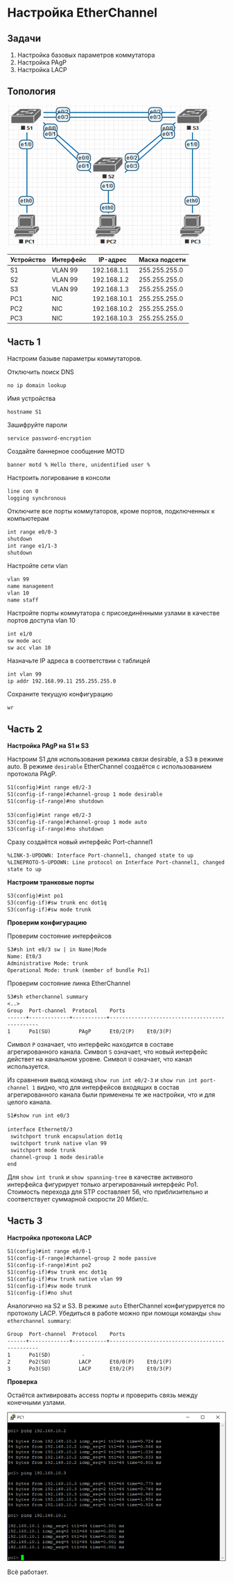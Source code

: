 # Настройка EtherChannel

## Задачи
1. Настройка базовых параметров коммутатора
2. Настройка PAgP
3. Настройка LACP

## Топология
![Здесь должна быть картинка с топологией](Lab3-EtherChannel-Topology.png)

Устройство | Интерфейс | IP-адрес | Маска подсети
-|-|-|-
S1 | VLAN 99 | 192.168.1.1 | 255.255.255.0
S2 | VLAN 99 | 192.168.1.2 | 255.255.255.0
S3 | VLAN 99 | 192.168.1.3 | 255.255.255.0
PC1 | NIC | 192.168.10.1 | 255.255.255.0
PC2 | NIC | 192.168.10.2 | 255.255.255.0
PC3 | NIC | 192.168.10.3 | 255.255.255.0

## Часть 1
Настроим базыве параметры коммутаторов.

Отключить поиск DNS
```
no ip domain lookup
```
Имя устройства
```
hostname S1
```
Зашифруйте пароли
```
service password-encryption
```
Создайте баннерное сообщение MOTD
```
banner motd % Hello there, unidentified user %
```
Настроить логирование в консоли
```
line con 0
logging synchronous
```
Отключите все порты коммутаторов, кроме портов, подключенных к компьютерам
```
int range e0/0-3
shutdown
int range e1/1-3
shutdown
```
Настройте сети vlan
```
vlan 99
name management
vlan 10
name staff
```
Настройте порты коммутатора с присоединёнными узлами в качестве портов доступа vlan 10
```
int e1/0
sw mode acc
sw acc vlan 10
```
Назначьте IP адреса в соответствии с таблицей
```
int vlan 99
ip addr 192.168.99.11 255.255.255.0
```
Сохраните текущую конфигурацию
```
wr
```

## Часть 2
**Настройка PAgP на S1 и S3**

Настроим S1 для использования режима связи desirable, а S3 в режиме auto. В режиме `desirable` EtherChannel создаётся с использованием протокола PAgP.

```
S1(config)#int range e0/2-3
S1(config-if-range)#channel-group 1 mode desirable
S1(config-if-range)#no shutdown

S3(config)#int range e0/2-3
S3(config-if-range)#channel-group 1 mode auto
S3(config-if-range)#no shutdown
```
Сразу создаётся новый интерфейс Port-channel1
```
%LINK-3-UPDOWN: Interface Port-channel1, changed state to up
%LINEPROTO-5-UPDOWN: Line protocol on Interface Port-channel1, changed state to up
```

**Настроим транковые порты**
```
S3(config)#int po1
S3(config-if)#sw trunk enc dot1q
S3(config-if)#sw mode trunk
```

**Проверим конфигурацию**

Проверим состояние интерфейсов
```
S3#sh int e0/3 sw | in Name|Mode
Name: Et0/3
Administrative Mode: trunk
Operational Mode: trunk (member of bundle Po1)
```
Проверим состояние линка EtherChannel
```
S3#sh etherchannel summary
<..>
Group  Port-channel  Protocol    Ports
------+-------------+-----------+-----------------------------------------------
1      Po1(SU)         PAgP      Et0/2(P)    Et0/3(P)
```
Символ `P` означает, что интерфейс находится в составе агрегированного канала. Символ `S` означает, что новый интерфейс действет на канальном уровне. Символ `U` означает, что канал используется.

Из сравнения вывод команд `show run int e0/2-3` и `show run int port-channel 1` видно, что для интерфейсов входящих в состав агрегированного канала были применены те же настройки, что и для целого канала.
```
S1#show run int e0/3

interface Ethernet0/3
 switchport trunk encapsulation dot1q
 switchport trunk native vlan 99
 switchport mode trunk
 channel-group 1 mode desirable
end
```

Для `show int trunk` и `show spanning-tree` в качестве активного интерфейса фигурирует только агрегированный интерфейс Po1.
Стоимость перехода для STP составляет 56, что приблизительно и соответствует суммарной скорости 20 Мбит/с.

## Часть 3
**Настройка протокола LACP**
```
S1(config)#int range e0/0-1
S1(config-if-range)#channel-group 2 mode passive
S1(config-if-range)#int po2
S1(config-if)#sw trunk enc dot1q
S1(config-if)#sw trunk native vlan 99
S1(config-if)#sw mode trunk
S1(config-if)#no shut
```
Аналогично на S2 и S3.
В режиме `auto` EtherChannel конфигурируется по протоколу LACP.
Убедиться в работе можно при помощи команды `show etherchannel summary`:
```
Group  Port-channel  Protocol    Ports
------+-------------+-----------+-----------------------------------------------
1      Po1(SD)          -
2      Po2(SU)         LACP      Et0/0(P)    Et0/1(P)
3      Po3(SU)         LACP      Et0/2(P)    Et0/3(P)
```

**Проверка**

Остаётся активировать access порты и проверить связь между конечными узлами.

![Здесь должна быть картинка с пингами](Lab3-EtherChannel-Test.png)

Всё работает.